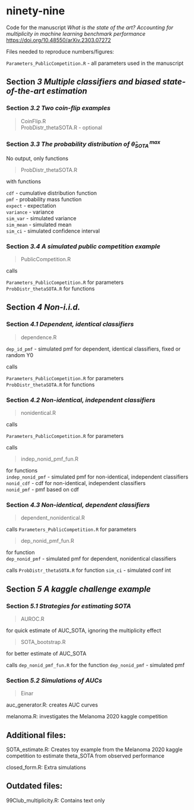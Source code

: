 # ninety-nine

Code for the manuscript *What is the state of the art? Accounting for multiplicity in machine learning benchmark performance* 	
https://doi.org/10.48550/arXiv.2303.07272

Files needed to reproduce numbers/figures:

`Parameters_PublicCompetition.R` - all parameters used in the manuscript

## Section *3 Multiple classifiers and biased state-of-the-art estimation*

### Section *3.2 Two coin-flip examples* 

> CoinFlip.R  
> ProbDistr_thetaSOTA.R - optional 

### Section *3.3 The probability distribution of $\hat{\theta}^{\, max}_{SOTA}$*  

No output, only functions  

> ProbDistr_thetaSOTA.R 

with functions

`cdf`       - cumulative distribution function  
`pmf`       - probability mass function  
`expect`    - expectation  
`variance`  - variance  
`sim_var` - simulated variance  
`sim_mean` - simulated mean  
`sim_ci` - simulated confidence interval 
                                                  
### Section *3.4 A simulated public competition example* 

> PublicCompetition.R  

calls 

`Parameters_PublicCompetition.R` for parameters  
`ProbDistr_thetaSOTA.R` for functions 

## Section *4 Non-i.i.d.*
                                                  
                                                  
### Section *4.1 Dependent, identical classifiers* 

> dependence.R  

`dep_id_pmf` - simulated pmf for dependent, identical classifiers, fixed or random Y0

calls 

`Parameters_PublicCompetition.R` for parameters  
`ProbDistr_thetaSOTA.R` for functions

                                            
### Section *4.2 Non-identical, independent classifiers* 

> nonidentical.R  

calls 

`Parameters_PublicCompetition.R` for parameters 

calls 

> indep_nonid_pmf_fun.R 

for functions  
`indep_nonid_pmf` - simulated pmf for non-identical, independent classifiers  
`nonid_cdf` - cdf for non-identical, independent classifiers  
`nonid_pmf` - pmf based on cdf
                                                  
### Section *4.3 Non-identical, dependent classifiers* 

> dependent_nonidentical.R  

calls `Parameters_PublicCompetition.R` for parameters 

> dep_nonid_pmf_fun.R 

for function  
`dep_nonid_pmf` - simulated pmf for dependent, nonidentical classifiers

calls `ProbDistr_thetaSOTA.R` for function `sim_ci` - simulated conf int



## Section *5 A kaggle challenge example* 

### Section *5.1 Strategies for estimating SOTA*

> AUROC.R 

for quick estimate of AUC_SOTA, ignoring the multiplicity effect

> SOTA_bootstrap.R 

for better estimate of AUC_SOTA

calls `dep_nonid_pmf_fun.R` for the function `dep_nonid_pmf` - simulated pmf
                                                
### Section *5.2 Simulations of AUCs* 

> Einar

auc_generator.R: creates AUC curves

melanoma.R: investigates the Melanoma 2020 kaggle competition
                                                
## Additional files:

SOTA_estimate.R: Creates toy example from the Melanoma 2020 kaggle competition to estimate theta_SOTA from observed performance

closed_form.R: Extra simulations

## Outdated files:

99Club_multiplicity.R: Contains text only
                         
                              
